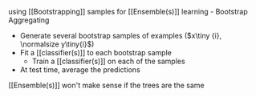 using [[Bootstrapping]] samples for [[Ensemble(s)]] learning - Bootstrap Aggregating
- Generate several bootstrap samples of examples ($x\tiny {i}, \normalsize y\tiny{i}$)
- Fit a [[classifier(s)]] to each bootstrap sample
	- Train a [[classifier(s)]] on each of the samples
- At test time, average the predictions

[[Ensemble(s)]] won't make sense if the trees are the same